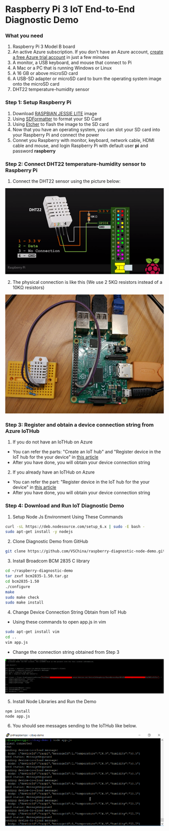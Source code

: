 # Raspberry Pi 3 IoT End-to-End Diagnostic Demo

### What you need

1. Raspberry Pi 3 Model B board
2. An active Azure subscription. If you don't have an Azure account, [create a free Azure trial account](https://azure.microsoft.com/free/) in just a few minutes
3. A monitor, a USB keyboard, and mouse that connect to Pi
4. A Mac or a PC that is running Windows or Linux
5. A 16 GB or above microSD card
6. A USB-SD adapter or microSD card to burn the operating system image onto the microSD card
7. DHT22 temperature-humidity sensor 

### Step 1: Setup Raspberry Pi

1. Download [RASPBIAN JESSIE LITE](https://www.raspberrypi.org/downloads/raspbian/) image
2. Using [SDFormatter](https://www.sdcard.org/downloads/formatter_4/) to format your SD Card
3. Using [Etcher](https://etcher.io/) to flash the image to the SD card
4. Now that you have an operating system, you can slot your SD card into your Raspberry Pi and connect the power
5. Connet you Raspberry with monitor, keyboard, network cable, HDMI cable and mouse, and login Raspberry Pi with default user **pi**  and password  **raspberry**

### Step 2:  Connect DHT22 temperature-humidity sensor to Raspberry Pi

1. Connect the DHT22 sensor using the picture below:

![DHT22 Connection](./imgs/dht22-connect.png)

2. The physical connection is like this (We use 2 5KΩ resistors instead of a 10KΩ resistors)

![DHT22 Connection](./imgs/physical-connection.jpg)

### Step 3: Register and obtain a device connection string from Azure IoTHub

1. If you do not have an IoTHub on Azure
+ You can refer the parts: "Create an IoT hub" and "Register device in the IoT hub for the your device" in [this article](https://docs.microsoft.com/en-us/azure/iot-hub/iot-hub-raspberry-pi-kit-node-get-started) 
+ After you have done, you will obtain your device connection string

2. If you already have an IoTHub on Azure
+ You can refer the part: "Register device in the IoT hub for the your device" in [this article](https://docs.microsoft.com/en-us/azure/iot-hub/iot-hub-raspberry-pi-kit-node-get-started) 
+ After you have done, you will obtain your device connection string

### Step 4: Download and Run IoT Diagnostic Demo

1. Setup Node Js Environment Using These Commands

```bash
curl -sL https://deb.nodesource.com/setup_6.x | sudo -E bash -
sudo apt-get install -y nodejs
```

2. Clone Diagnostic Demo from GitHub

```bash
git clone https://github.com/VSChina/raspberry-diagnostic-node-demo.git
```

3. Install Broadcom BCM 2835 C library
```bash
cd ~/raspberry-diagnostic-demo
tar zxvf bcm2835-1.50.tar.gz
cd bcm2835-1.50
./configure
make
sudo make check
sudo make install
```

4. Change Device Connection String Obtain from IoT Hub

+ Using these commands to open app.js in vim
```bash
sudo apt-get install vim
cd ..
vim app.js
```

+ Change the connection string obtained from Step 3

![Sending Messages](./imgs/change-connection-string.png)


5. Install Node Libraries and Run the Demo 
```
npm install
node app.js
```

6. You should see messages sending to the IoTHub like below. 

![Sending Messages](./imgs/sending-messages.png)


